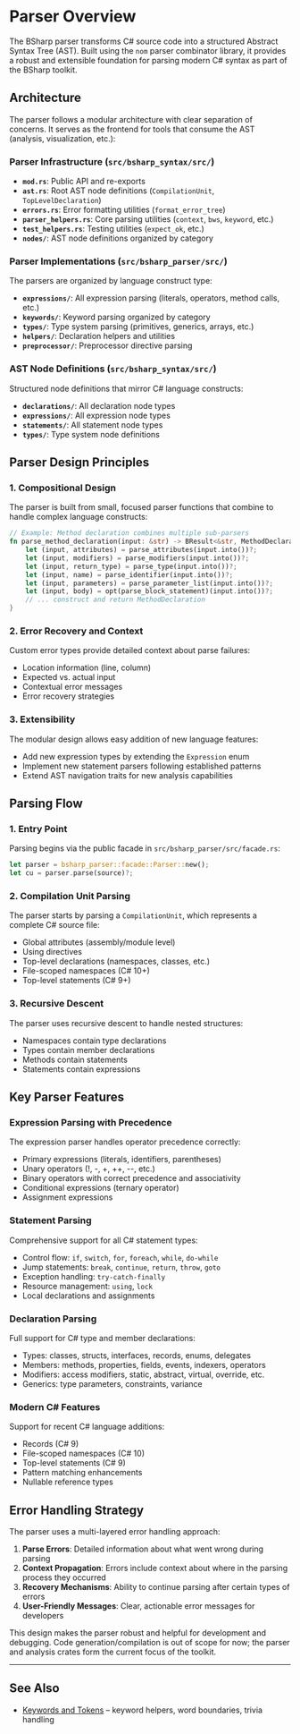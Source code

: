 
# Parser Overview

The BSharp parser transforms C# source code into a structured Abstract Syntax Tree (AST). Built using the `nom` parser combinator library, it provides a robust and extensible foundation for parsing modern C# syntax as part of the BSharp toolkit.

## Architecture

The parser follows a modular architecture with clear separation of concerns. It serves as the frontend for tools that consume the AST (analysis, visualization, etc.):

### Parser Infrastructure (`src/bsharp_syntax/src/`)

- **`mod.rs`**: Public API and re-exports
- **`ast.rs`**: Root AST node definitions (`CompilationUnit`, `TopLevelDeclaration`)
- **`errors.rs`**: Error formatting utilities (`format_error_tree`)
- **`parser_helpers.rs`**: Core parsing utilities (`context`, `bws`, `keyword`, etc.)
- **`test_helpers.rs`**: Testing utilities (`expect_ok`, etc.)
- **`nodes/`**: AST node definitions organized by category

### Parser Implementations (`src/bsharp_parser/src/`)

The parsers are organized by language construct type:

- **`expressions/`**: All expression parsing (literals, operators, method calls, etc.)
- **`keywords/`**: Keyword parsing organized by category
- **`types/`**: Type system parsing (primitives, generics, arrays, etc.)
- **`helpers/`**: Declaration helpers and utilities
- **`preprocessor/`**: Preprocessor directive parsing

### AST Node Definitions (`src/bsharp_syntax/src/`)

Structured node definitions that mirror C# language constructs:

- **`declarations/`**: All declaration node types
- **`expressions/`**: All expression node types  
- **`statements/`**: All statement node types
- **`types/`**: Type system node definitions

## Parser Design Principles

### 1. Compositional Design

The parser is built from small, focused parser functions that combine to handle complex language constructs:

```rust
// Example: Method declaration combines multiple sub-parsers
fn parse_method_declaration(input: &str) -> BResult<&str, MethodDeclaration> {
    let (input, attributes) = parse_attributes(input.into())?;
    let (input, modifiers) = parse_modifiers(input.into())?;
    let (input, return_type) = parse_type(input.into())?;
    let (input, name) = parse_identifier(input.into())?;
    let (input, parameters) = parse_parameter_list(input.into())?;
    let (input, body) = opt(parse_block_statement)(input.into())?;
    // ... construct and return MethodDeclaration
}
```

### 2. Error Recovery and Context

Custom error types provide detailed context about parse failures:

- Location information (line, column)
- Expected vs. actual input
- Contextual error messages
- Error recovery strategies

### 3. Extensibility

The modular design allows easy addition of new language features:

- Add new expression types by extending the `Expression` enum
- Implement new statement parsers following established patterns
- Extend AST navigation traits for new analysis capabilities

## Parsing Flow

### 1. Entry Point

Parsing begins via the public facade in `src/bsharp_parser/src/facade.rs`:

```rust
let parser = bsharp_parser::facade::Parser::new();
let cu = parser.parse(source)?;
```

### 2. Compilation Unit Parsing

The parser starts by parsing a `CompilationUnit`, which represents a complete C# source file:

- Global attributes (assembly/module level)
- Using directives
- Top-level declarations (namespaces, classes, etc.)
- File-scoped namespaces (C# 10+)
- Top-level statements (C# 9+)

### 3. Recursive Descent

The parser uses recursive descent to handle nested structures:

- Namespaces contain type declarations
- Types contain member declarations
- Methods contain statements
- Statements contain expressions

## Key Parser Features

### Expression Parsing with Precedence

The expression parser handles operator precedence correctly:

- Primary expressions (literals, identifiers, parentheses)
- Unary operators (!, -, +, ++, --, etc.)
- Binary operators with correct precedence and associativity
- Conditional expressions (ternary operator)
- Assignment expressions

### Statement Parsing

Comprehensive support for all C# statement types:

- Control flow: `if`, `switch`, `for`, `foreach`, `while`, `do-while`
- Jump statements: `break`, `continue`, `return`, `throw`, `goto`
- Exception handling: `try-catch-finally`
- Resource management: `using`, `lock`
- Local declarations and assignments

### Declaration Parsing

Full support for C# type and member declarations:

- Types: classes, structs, interfaces, records, enums, delegates
- Members: methods, properties, fields, events, indexers, operators
- Modifiers: access modifiers, static, abstract, virtual, override, etc.
- Generics: type parameters, constraints, variance

### Modern C# Features

Support for recent C# language additions:

- Records (C# 9)
- File-scoped namespaces (C# 10)
- Top-level statements (C# 9)
- Pattern matching enhancements
- Nullable reference types

## Error Handling Strategy

The parser uses a multi-layered error handling approach:

1. **Parse Errors**: Detailed information about what went wrong during parsing
2. **Context Propagation**: Errors include context about where in the parsing process they occurred
3. **Recovery Mechanisms**: Ability to continue parsing after certain types of errors
4. **User-Friendly Messages**: Clear, actionable error messages for developers

This design makes the parser robust and helpful for development and debugging. Code generation/compilation is out of scope for now; the parser and analysis crates form the current focus of the toolkit.

---

## See Also

- [Keywords and Tokens](./keywords-and-tokens.md) – keyword helpers, word boundaries, trivia handling
